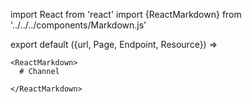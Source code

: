 import React from 'react'
import {ReactMarkdown} from '../../../components/Markdown.js'

export default ({url, Page, Endpoint, Resource}) =>
  <Page url={url} name="Channels (beta) - @todo">

    <ReactMarkdown>
      # Channel

    </ReactMarkdown>

  </Page>




